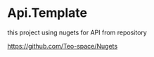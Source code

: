 # Api.Template

this project using nugets for API from repository

https://github.com/Teo-space/Nugets




